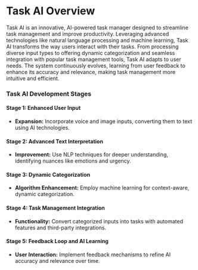 # Task AI Overview

Task AI is an innovative, AI-powered task manager designed to streamline task management and improve productivity. Leveraging advanced technologies like natural language processing and machine learning, Task AI transforms the way users interact with their tasks. From processing diverse input types to offering dynamic categorization and seamless integration with popular task management tools, Task AI adapts to user needs. The system continuously evolves, learning from user feedback to enhance its accuracy and relevance, making task management more intuitive and efficient.

### Task AI Development Stages

#### Stage 1: Enhanced User Input
  - **Expansion:** Incorporate voice and image inputs, converting them to text using AI technologies.

#### Stage 2: Advanced Text Interpretation
  - **Improvement:** Use NLP techniques for deeper understanding, identifying nuances like emotions and urgency.

#### Stage 3: Dynamic Categorization
  - **Algorithm Enhancement:** Employ machine learning for context-aware, dynamic categorization.

#### Stage 4: Task Management Integration
  - **Functionality:** Convert categorized inputs into tasks with automated features and third-party integrations.

#### Stage 5: Feedback Loop and AI Learning
  - **User Interaction:** Implement feedback mechanisms to refine AI accuracy and relevance over time.
